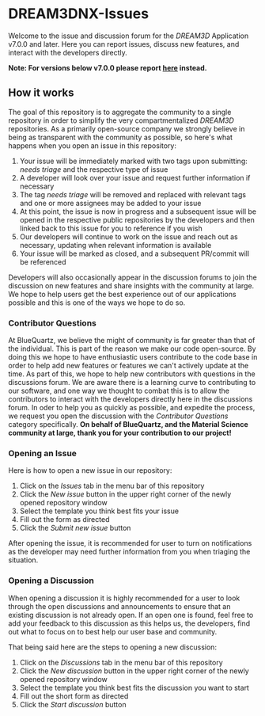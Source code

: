 # DREAM3DNX-Issues

Welcome to the issue and discussion forum for the *DREAM3D* Application v7.0.0 and later. Here you can report issues, discuss new features, and interact with the developers directly.

**Note: For versions below v7.0.0 please report [here](https://github.com/BlueQuartzSoftware/DREAM3D) instead.**

## How it works

The goal of this repository is to aggregate the community to a single repository in order to simplify the very compartmentalized *DREAM3D* repositories. As a primarily open-source company we strongly believe in being as transparent with the community as possible, so here's what happens when you open an issue in this repository:

1. Your issue will be immediately marked with two tags upon submitting: *needs triage* and the respective type of issue
2. A developer will look over your issue and request further information if necessary
3. The tag *needs triage* will be removed and replaced with relevant tags and one or more assignees may be added to your issue
4. At this point, the issue is now in progress and a subsequent issue will be opened in the respective public repositories by the developers and then linked back to this issue for you to reference if you wish
5. Our developers will continue to work on the issue and reach out as necessary, updating when relevant information is available
6. Your issue will be marked as closed, and a subsequent PR/commit will be referenced

Developers will also occasionally appear in the discussion forums to join the discussion on new features and share insights with the community at large. We hope to help users get the best experience out of our applications possible and this is one of the ways we hope to do so.

### Contributor Questions

At BlueQuartz, we believe the might of community is far greater than that of the individual. This is part of the reason we make our code open-source. By doing this we hope to have enthusiastic users contribute to the code base in order to help add new features or features we can't actively update at the time. As part of this, we hope to help new contributors with questions in the discussions forum. We are aware there is a learning curve to contributing to our software, and one way we thought to combat this is to allow the contributors to interact with the developers directly here in the discussions forum. In oder to help you as quickly as possible, and expedite the process, we request you open the discussion with the *Contributor Questions* category specifically. **On behalf of BlueQuartz, and the Material Science community at large, thank you for your contribution to our project!**

### Opening an Issue

Here is how to open a new issue in our repository:

1. Click on the *Issues* tab in the menu bar of this repository
2. Click the *New issue* button in the upper right corner of the newly opened repository window
3. Select the template you think best fits your issue
4. Fill out the form as directed
5. Click the *Submit new issue* button

After opening the issue, it is recommended for user to turn on notifications as the developer may need further information from you when triaging the situation.

### Opening a Discussion

When opening a discussion it is highly recommended for a user to look through the open discussions and announcements to ensure that an existing discussion is not already open. If an open one is found, feel free to add your feedback to this discussion as this helps us, the developers, find out what to focus on to best help our user base and community.

That being said here are the steps to opening a new discussion:

1. Click on the *Discussions* tab in the menu bar of this repository
2. Click the *New discussion* button in the upper right corner of the newly opened repository window
3. Select the template you think best fits the discussion you want to start
4. Fill out the short form as directed
5. Click the *Start discussion* button

